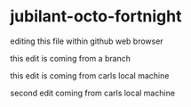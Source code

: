 # jubilant-octo-fortnight

editing this file within github web browser

this edit is coming from a branch

this edit is coming from carls local machine

second edit coming from carls local machine